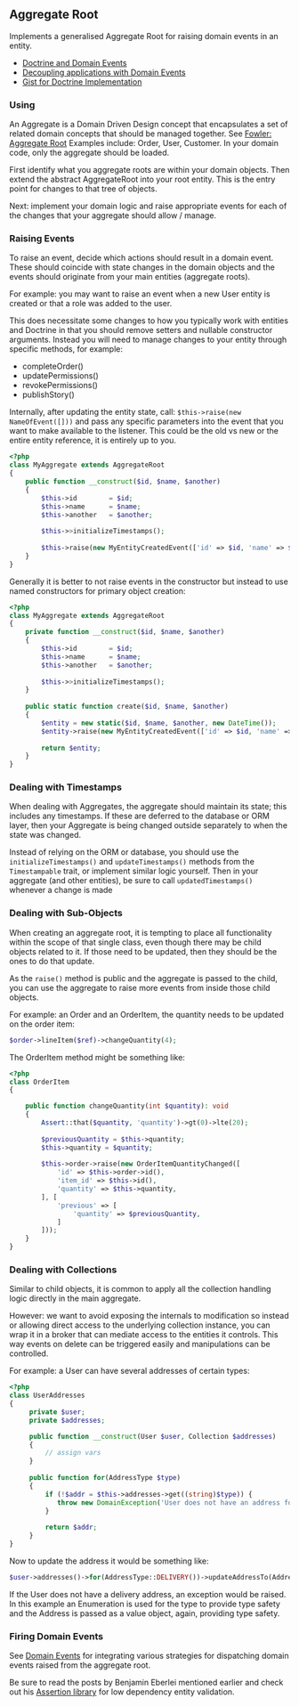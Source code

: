 ## Aggregate Root

Implements a generalised Aggregate Root for raising domain events in an entity. 

 * [Doctrine and Domain Events](https://github.com/beberlei/whitewashing.de/blob/master/2013/07/24/doctrine_and_domainevents.rst)
 * [Decoupling applications with Domain Events](http://www.whitewashing.de/2012/08/25/decoupling_applications_with_domain_events.html)
 * [Gist for Doctrine Implementation](https://gist.github.com/beberlei/53cd6580d87b1f5cd9ca)

### Using

An Aggregate is a Domain Driven Design concept that encapsulates a set of related
domain concepts that should be managed together. See [Fowler: Aggregate Root](https://martinfowler.com/bliki/DDD_Aggregate.html)
Examples include: Order, User, Customer. In your domain code, only the aggregate
should be loaded.

First identify what you aggregate roots are within your domain objects. Then extend
the abstract AggregateRoot into your root entity. This is the entry point for changes
to that tree of objects.

Next: implement your domain logic and raise appropriate events for each of the changes
that your aggregate should allow / manage.

### Raising Events

To raise an event, decide which actions should result in a domain event. These should
coincide with state changes in the domain objects and the events should originate from
your main entities (aggregate roots).

For example: you may want to raise an event when a new User entity is created or that
a role was added to the user.

This does necessitate some changes to how you typically work with entities and Doctrine
in that you should remove setters and nullable constructor arguments. Instead you will
need to manage changes to your entity through specific methods, for example:

 * completeOrder()
 * updatePermissions()
 * revokePermissions()
 * publishStory()

Internally, after updating the entity state, call: `$this->raise(new NameOfEvent([]))`
and pass any specific parameters into the event that you want to make available to the
listener. This could be the old vs new or the entire entity reference, it is entirely
up to you.

```php
<?php
class MyAggregate extends AggregateRoot
{
    public function __construct($id, $name, $another)
    {
        $this->id        = $id;
        $this->name      = $name;
        $this->another   = $another;
        
        $this->>initializeTimestamps();
        
        $this->raise(new MyEntityCreatedEvent(['id' => $id, 'name' => $name, 'another' => $another]));
    }
}
```

Generally it is better to not raise events in the constructor but instead to use named
constructors for primary object creation:

```php
<?php
class MyAggregate extends AggregateRoot
{
    private function __construct($id, $name, $another)
    {
        $this->id        = $id;
        $this->name      = $name;
        $this->another   = $another;
        
        $this->>initializeTimestamps();
    }
    
    public static function create($id, $name, $another)
    {
        $entity = new static($id, $name, $another, new DateTime());
        $entity->raise(new MyEntityCreatedEvent(['id' => $id, 'name' => $name, 'another' => $another]));
        
        return $entity;
    }
}
```

### Dealing with Timestamps

When dealing with Aggregates, the aggregate should maintain its state; this includes any
timestamps. If these are deferred to the database or ORM layer, then your Aggregate is being
changed outside separately to when the state was changed.

Instead of relying on the ORM or database, you should use the `initializeTimestamps()` and
`updateTimestamps()` methods from the `Timestampable` trait, or implement similar logic yourself.
Then in your aggregate (and other entities), be sure to call `updatedTimestamps()` whenever a
change is made

### Dealing with Sub-Objects

When creating an aggregate root, it is tempting to place all functionality within the scope
of that single class, even though there may be child objects related to it. If those need to
be updated, then they should be the ones to do that update.

As the `raise()` method is public and the aggregate is passed to the child, you can use the
aggregate to raise more events from inside those child objects.

For example: an Order and an OrderItem, the quantity needs to be updated on the order item:

```php
$order->lineItem($ref)->changeQuantity(4);
```

The OrderItem method might be something like:

```php
<?php
class OrderItem
{

    public function changeQuantity(int $quantity): void
    {
        Assert::that($quantity, 'quantity')->gt(0)->lte(20);
        
        $previousQuantity = $this->quantity;
        $this->quantity = $quantity;
        
        $this->order->raise(new OrderItemQuantityChanged([
            'id' => $this->order->id(),
            'item_id' => $this->id(),
            'quantity' => $this->quantity,
        ], [
            'previous' => [
                'quantity' => $previousQuantity,
            ]
        ]));
    }
}
```

### Dealing with Collections

Similar to child objects, it is common to apply all the collection handling logic directly in
the main aggregate.

However: we want to avoid exposing the internals to modification so instead or allowing direct
access to the underlying collection instance, you can wrap it in a broker that can mediate
access to the entities it controls. This way events on delete can be triggered easily and
manipulations can be controlled.

For example: a User can have several addresses of certain types:

```php
<?php
class UserAddresses
{
     private $user;
     private $addresses;

     public function __construct(User $user, Collection $addresses)
     {
         // assign vars
     }
     
     public function for(AddressType $type)
     {
         if (!$addr = $this->addresses->get((string)$type)) {
            throw new DomainException('User does not have an address for type: ' . $type);
         }
         
         return $addr;
     }
}
```
Now to update the address it would be something like:
```php
$user->addresses()->for(AddressType::DELIVERY())->updateAddressTo(Address $address);
```
If the User does not have a delivery address, an exception would be raised. In this example
an Enumeration is used for the type to provide type safety and the Address is passed as a
value object, again, providing type safety.

### Firing Domain Events

See [Domain Events](domain-events.md) for integrating various strategies for dispatching
domain events raised from the aggregate root.

Be sure to read the posts by Benjamin Eberlei mentioned earlier and check out his
[Assertion library](https://github.com/beberlei/assert) for low dependency entity
validation.
